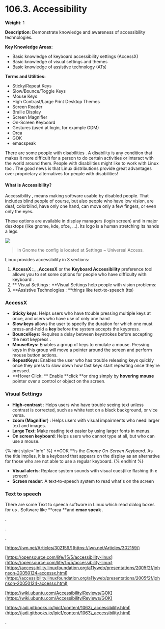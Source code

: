 # 106.3. Accessibility

**Weight:** 1

**Description:** Demonstrate knowledge and awareness of accessibility technologies.

**Key Knowledge Areas:**

* Basic knowledge of keyboard accessibility settings (AccessX)
* Basic knowledge of visual settings and themes
* Basic knowledge of assistive technology (ATs)

**Terms and Utilities:**

* Sticky/Repeat Keys
* Slow/Bounce/Toggle Keys
* Mouse Keys
* High Contrast/Large Print Desktop Themes
* Screen Reader
* Braille Display
* Screen Magnifier
* On-Screen Keyboard
* Gestures (used at login, for example GDM)
* Orca
* GOK
* emacspeak

There are some people with disabilities .  A disability is any condition that makes it more difficult for a person to do certain activities or interact with the world around them. People with disabilities might like to work with Linux too . The good news is that Linux distributions provide great advantages over proprietary alternatives for people with disabilities! 

#### What is Accessibility?

Accessibility , means making software usable by disabled people. That includes blind people of course, but also people who have low vision, are deaf, colorblind, have only one hand, can move only a few fingers, or even only the eyes. 

These options are available in display managers (login screen) and in major desktops (like gnome, kde, xfce, ...). Its logo is a human stretching its hands a legs.

![](.gitbook/assets/accsessibilty-login.jpg)

> In Gnome the config is located at Settings \~ Universal Access.

Linux provides accessibility in 3 sections:

1. **AccessX  :**_ _**AccessX** or the **Keyboard Accessibility** preference tool allows you to set  some options for people who have difficulty with keyboard . 
2. ** Visual Settings : **Visual Settings help people with vision problems:
3. **Assistive Technologies : **things like text-to-speech (tts)

### AccessX

* **Sticky keys**: Helps users who have trouble pressing multiple keys at once, and users who have use of only one hand
* **Slow keys** allows the user to specify the duration for which one must press-and-hold a **key** before the system accepts the keypress.
* **BounceKeys:** Requires a delay between keystrokes before accepting the next keypress .
* **MouseKeys:** Enables a group of  keys to emulate a mouse. Pressing keys in this group will move a pointer around the screen and perform mouse button actions.
* **RepeatKeys:** Enables the user who has trouble releasing keys quickly once they press to slow down how fast keys start repeating once they're pressed.
* **Hover Click: ** Enable **click **or drag simply by **hovering** **mouse** pointer over a control or object on the screen.

### Visual Settings

* **High-contrast** : Helps users who have trouble seeing text unless contrast is corrected, such as white text on a black background, or vice versa.
* **zoom (Magnifier)** : Helps users with visual impairments who need larger text and images.
* **Large Text**: Make reading text easier by using larger fonts in menus.
* **On screen keyboard**: Helps users who cannot type at all, but who can use a mouse.

{% hint style="info" %}
**GOK **is the _Gnome On-Screen Keyboard_. As the title implies, it is a keyboard that appears on the display as an alternative for those who are not able to use a regular keyboard.
{% endhint %}

* **Visual alerts**: Replace system sounds with visual cues(like flashing th e screen)
* **Screen reader**: A text-to-speech system to read what's on the screen

### Text to speech 

There are some Text to speech software in Linux which read dialog boxes for us .  Software like **orca  **and  **emac speak** .





.

.

.

[https://lwn.net/Articles/302159/](https://lwn.net/Articles/302159/)

[https://opensource.com/life/15/5/accessibility-linux](https://opensource.com/life/15/5/accessibility-linux)[https://accessibility.linuxfoundation.org/a11yweb/presentations/2005f2f/johnson-20050124-accessx.html](https://accessibility.linuxfoundation.org/a11yweb/presentations/2005f2f/johnson-20050124-accessx.html)

[https://wiki.ubuntu.com/Accessibility/Reviews/GOK](https://wiki.ubuntu.com/Accessibility/Reviews/GOK)

[https://jadi.gitbooks.io/lpic1/content/1063\_accessibility.html](https://jadi.gitbooks.io/lpic1/content/1063\_accessibility.html)

.
